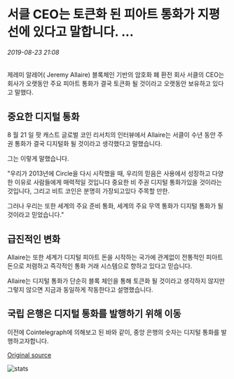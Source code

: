 # 서클 CEO는 토큰화 된 피아트 통화가 지평선에 있다고 말합니다. ...

###### 2019-08-23 21:08

제레미 알레어( Jeremy Allaire) 블록체인 기반의 암호화 폐 환전 회사 서클의 CEO는 회사가 오랫동안 주요 피아트 통화가 결국 토큰화 될 것이라고 오랫동안 보유하고 있다고 말했다.

## 중요한 디지털 통화

8 월 21 일 팟 캐스트 글로벌 코인 리서치의 인터뷰에서 Allaire는 서클이 수년 동안 주권 통화가 결국 디지털화 될 것이라고 생각했다고 말했습니다.

그는 이렇게 말했습니다.

"우리가 2013년에 Circle을 다시 시작했을 때, 우리의 믿음은 사용에서 성장하고 다양한 이유로 사람들에게 매력적일 것입니다 중요한 비 주권 디지털 통화가있을 것이라는 것입니다, 그리고 비트 코인은 분명히 가장되고있다 주목할 만한.

그러나 우리는 또한 세계의 주요 준비 통화, 세계의 주요 무역 통화가 디지털 통화가 될 것이라고 믿었습니다."

## 급진적인 변화

Allaire는 또한 세계가 디지털 피아트 돈을 시작하는 국가에 관계없이 전통적인 피아트 돈으로 저렴하고 즉각적인 통화 거래 시스템으로 향하고 있다고 믿습니다.

Allaire는 디지털 통화가 단순히 블록 체인을 통해 토큰화 될 것이라고 생각하지 않지만 그렇지 않으면 지금과 동일하게 작동한다고 설명했습니다.

## 국립 은행은 디지털 통화를 발행하기 위해 이동

이전에 Cointelegraph에 의해보고 된 바와 같이, 중앙 은행의 숫자는 디지털 통화를 발행하고자합니다.

[Original source](https://cointelegraph.com/news/circle-ceo-says-tokenized-fiat-currencies-are-on-the-horizon)

![stats](https://c.statcounter.com/11760860/0/a89fa40b/1/ "stats")